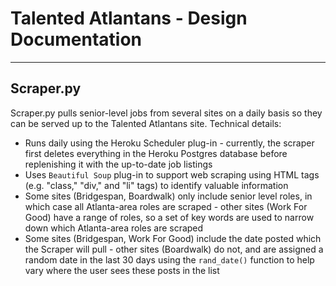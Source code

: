 # Talented Atlantans - Design Documentation

---

## Scraper.py

Scraper.py pulls senior-level jobs from several sites on a daily basis so they can be served up to the Talented Atlantans site. Technical details:
* Runs daily using the Heroku Scheduler plug-in - currently, the scraper first deletes everything in the Heroku Postgres database before replenishing it with the up-to-date job listings
* Uses `Beautiful Soup` plug-in to support web scraping using HTML tags (e.g. "class," "div," and "li" tags) to identify valuable information
* Some sites (Bridgespan, Boardwalk) only include senior level roles, in which case all Atlanta-area roles are scraped - other sites (Work For Good) have a range of roles, so a set of key words are used to narrow down which Atlanta-area roles are scraped
* Some sites (Bridgespan, Work For Good) include the date posted which the Scraper will pull - other sites (Boardwalk) do not, and are assigned a random date in the last 30 days using the `rand_date()` function to help vary where the user sees these posts in the list

